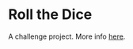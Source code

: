# Roll the Dice

A challenge project. More info [here](https://www.hackingwithswift.com/guide/ios-swiftui/7/3/challenge).

